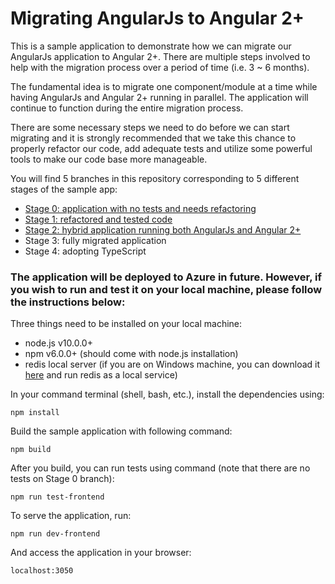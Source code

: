# Migrating AngularJs to Angular 2+

This is a sample application to demonstrate how we can migrate our AngularJs application to Angular 2+. There are multiple steps involved to help with the migration process over a period of time (i.e. 3 ~ 6 months).

The fundamental idea is to migrate one component/module at a time while having AngularJs and Angular 2+ running in parallel. The application will continue to function during the entire migration process.

There are some necessary steps we need to do before we can start migrating and it is strongly recommended that we take this chance to properly refactor our code, add adequate tests and utilize some powerful tools to make our code base more manageable.

You will find 5 branches in this repository corresponding to 5 different stages of the sample app:

* [Stage 0: application with no tests and needs refactoring][Stage 0]
* [Stage 1: refactored and tested code][Stage 1]
* [Stage 2: hybrid application running both AngularJs and Angular 2+][Stage 2]
* Stage 3: fully migrated application
* Stage 4: adopting TypeScript

[Stage 0]: https://github.com/yizhangflynn/Angularjs-Angular-Migration/tree/Stage-0-application-with-no-tests-and-needs-refactoring
[Stage 1]: https://github.com/yizhangflynn/Angularjs-Angular-Migration/tree/Stage-1-refactored-and-tested-code
[Stage 2]: https://github.com/yizhangflynn/Angularjs-Angular-Migration/tree/Stage-2-hybrid-application-running-both-AngularJs-and-Angular-2+

### The application will be deployed to Azure in future. However, if you wish to run and test it on your local machine, please follow the instructions below:

Three things need to be installed on your local machine:
* node.js v10.0.0+
* npm v6.0.0+ (should come with node.js installation)
* redis local server (if you are on Windows machine, you can download it [here](https://github.com/MicrosoftArchive/redis/releases) and run redis as a local service)

In your command terminal (shell, bash, etc.), install the dependencies using:
```
npm install
```
Build the sample application with following command:
```
npm build
```
After you build, you can run tests using command (note that there are no tests on Stage 0 branch):
```
npm run test-frontend
```
To serve the application, run:
```
npm run dev-frontend
```
And access the application in your browser:
```
localhost:3050
```
